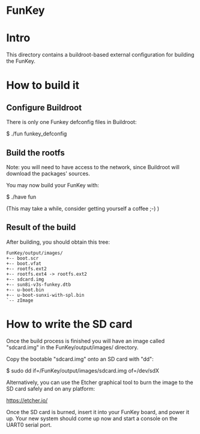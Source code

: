 # FunKey

Intro
=====

This directory contains a buildroot-based external configuration for
building the FunKey.

How to build it
===============

Configure Buildroot
-------------------

There is only one Funkey defconfig files in Buildroot:

  $ ./fun funkey_defconfig

Build the rootfs
----------------

Note: you will need to have access to the network, since Buildroot
will download the packages' sources.

You may now build your FunKey with:

  $ ./have fun

(This may take a while, consider getting yourself a coffee ;-) )

Result of the build
-------------------

After building, you should obtain this tree:

    FunKey/output/images/
    +-- boot.scr
    +-- boot.vfat
    +-- rootfs.ext2
    +-- rootfs.ext4 -> rootfs.ext2
    +-- sdcard.img
    +-- sun8i-v3s-funkey.dtb
    +-- u-boot.bin
    +-- u-boot-sunxi-with-spl.bin
    `-- zImage

How to write the SD card
========================

Once the build process is finished you will have an image called
"sdcard.img" in the FunKey/output/images/ directory.

Copy the bootable "sdcard.img" onto an SD card with "dd":

  $ sudo dd if=<Funkey directory>/FunKey/output/images/sdcard.img of=/dev/sdX

Alternatively, you can use the Etcher graphical tool to burn the image
to the SD card safely and on any platform:

https://etcher.io/

Once the SD card is burned, insert it into your FunKey board, and
power it up. Your new system should come up now and start a console on
the UART0 serial port.
